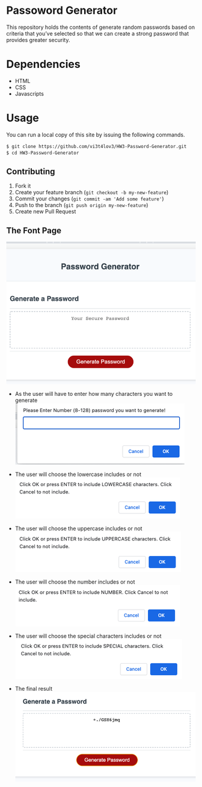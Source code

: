 # Passoword Generator
This repository holds the contents of generate random passwords based on criteria that you’ve selected so that we can create a strong password that provides greater security.
# Dependencies
 - HTML
 - CSS
 - Javascripts
 # Usage
 You can run a local copy of this site by issuing the following commands. 
```bash
$ git clone https://github.com/vi3t4lov3/HW3-Password-Generator.git
$ cd HW3-Password-Generator
```
## Contributing
1. Fork it
2. Create your feature branch (`git checkout -b my-new-feature`)
3. Commit your changes (`git commit -am 'Add some feature'`)
4. Push to the branch (`git push origin my-new-feature`)
5. Create new Pull Request
## The Font Page
![imagename](./img/Fontpage.png)
- As the user will have to enter how many characters you want to generate
![imagename](./img/img1.png)

- The user will choose the lowercase includes or not
![imagename](./img/img2.png)

- The user will choose the uppercase includes or not
![imagename](./img/img3.png)

- The user will choose the number includes or not
![imagename](./img/img4.png)

- The user will choose the special characters includes or not
![imagename](./img/img5.png)

- The final result
![imagename](./img/img6.png)